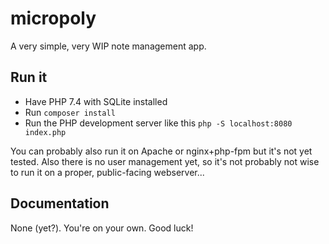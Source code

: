 # micropoly

A very simple, very WIP note management app.

## Run it

- Have PHP 7.4 with SQLite installed
- Run `composer install`
- Run the PHP development server like this `php -S localhost:8080 index.php`

You can probably also run it on Apache or nginx+php-fpm but it's not yet tested.
Also there is no user management yet, so it's not probably not wise to run it on a proper, public-facing webserver...

## Documentation

None (yet?). You're on your own. Good luck!
